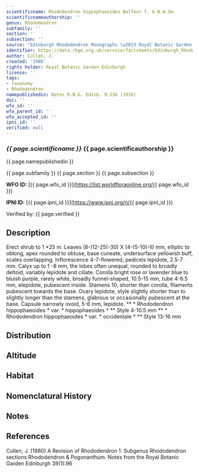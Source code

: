 ```yaml
---
scientificname: Rhododendron hippophaeoides Balfour f. & W.W.Sm.
scientificnameauthorship: ''
genus: Rhododendron
subfamily: ''
section: ''
subsection: ''
source: "Edinburgh Rhododendron Monographs \u2013 Royal Botanic Garden Edinburgh"
identifier: https://data.rbge.org.uk/service/factsheets/Edinburgh_Rhododendron_Monographs.xhtml
author: Cullen, J.
created: '1980'
rights holder: Royal Botanic Garden Edinburgh
license: ''
tags:
- taxonomy
- Rhododendron
namepublishedin: Notes R.B.G. Edinb. 9:236 (1916)
doi: ''
wfo_id: ''
wfo_parent_id: ''
wfo_accepted_id: ''
ipni_id: ''
verified: null
---
```

### _{{ page.scientificname }}_ {{ page.scientificauthorship }}
 {{ page.namepublishedin }}

{{ page.subfamily }} {{ page.section }} {{ page.subsection }}

**WFO ID:** [{{ page.wfo_id }}](https://list.worldfloraonline.org/{{ page.wfo_id }})

**IPNI ID:** [{{ page.ipni_id }}](https://www.ipni.org/n/{{ page.ipni_id }})

Verified by: {{ page.verified }}



## Description
Erect shrub to 1 *25 m. Leaves (8-)12-25(-30) X (4-)5-10(-ll) mm, elliptic to oblong, apex rounded to obtuse, base cuneate, undersurface yellowish buff, scales overlapping. Inflorescence 4-7-flowered, pedicels lepidote, 2.5-7 mm. Calyx up to 1 -8 mm, the lobes often unequal, rounded to broadly deltoid, variably lepidote and ciliate. Corolla bright rose or lavender blue to bluish purple, rarely white, broadly funnel-shaped, 10.5-15 mm, tube 4-6.5 mm, elepidote, pubescent inside. Stamens 10, shorter than corolla, filaments pubescent towards the base. Ovary lepidote, style slightly shorter than to slightly longer than the stamens, glabrous or occasionally pubescent at the base. Capsule narrowly ovoid, 5-6 mm, lepidote. ** * Rhododendron hippophaeoides * var. * hippophaeoides * ** Style 4-10.5 mm ** * Rhododendron hippophaeoides * var. * occidentale * ** Style 13-16 mm

## Distribution


## Altitude


## Habitat


## Nomenclatural History

                       
## Notes


## References

Cullen, J. (1980) A Revision of Rhododendron 1: Subgenus Rhododendron sections Rhododendron & Pogonanthum. Notes from the Royal Botanic Garden Edinburgh 39(1):96
